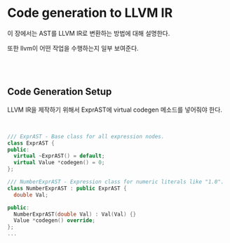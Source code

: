 # Code generation to LLVM IR

이 장에서는 AST를 LLVM IR로 변환하는 방법에 대해 설명한다.

또한 llvm이 어떤 작업을 수행하는지 일부 보여준다.

<br><br>

## Code Generation Setup

LLVM IR을 제작하기 위해서 ExprAST에 virtual codegen 메소드를 넣어줘야 한다.

<br>

```cpp
/// ExprAST - Base class for all expression nodes.
class ExprAST {
public:
  virtual ~ExprAST() = default;
  virtual Value *codegen() = 0;
};

/// NumberExprAST - Expression class for numeric literals like "1.0".
class NumberExprAST : public ExprAST {
  double Val;

public:
  NumberExprAST(double Val) : Val(Val) {}
  Value *codegen() override;
};
...
```

<br>

